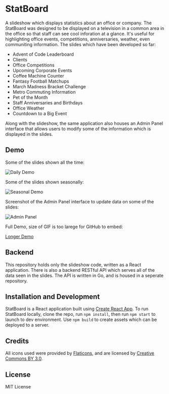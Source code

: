# StatBoard

A slideshow which displays statistics about an office or company. The StatBoard was designed to be displayed on a television in a common area in the office so that staff can see cool inforation at a glance. It's useful for highlighting office events, competitions, anniversaries, weather, even communiting information. The slides which have been developed so far:

- Advent of Code Leaderboard
- Clients
- Office Competitions
- Upcoming Corporate Events
- Coffee Machine Counter
- Fantasy Football Matchups
- March Madness Bracket Challenge
- Metro Commuting Information
- Pet of the Month
- Staff Anniversaries and Birthdays
- Office Weather
- Countdown to a Big Event

Along with the slideshow, the same application also houses an Admin Panel interface that allows users to modify some of the information which is displayed in the slides.

## Demo

Some of the slides shown all the time:

![Daily Demo](https://i.imgur.com/N0rzG0b.gif)

Some of the slides shown seasonally:

![Seasonal Demo](https://i.imgur.com/n02IwZG.gif)

Screenshot of the Admin Panel interface to update data on some of the slides:

![Admin Panel](https://i.imgur.com/4mGVvit.png)

Full Demo, size of GIF is too larege for GitHub to embed:

[Longer Demo](https://i.imgur.com/OzdPFrf.gif)

## Backend

This repository holds only the slideshow code, written as a React application. There is also a backend RESTful API which serves all of the data seen in the slides. The API is written in Go, and is housed in a seperate repository.

## Installation and Development

StatBoard is a React application built using [Create React App](https://github.com/facebook/create-react-app). To run StatBoard locally, clone the repo, run `npm install`, then run `npm start` to launch to dev environment. Use `npm build` to create assets which can be deployed to a server.

## Credits

All icons used were provided by [Flaticons](https://www.flaticon.com), and are licensed by [Creative Commons BY 3.0](http://creativecommons.org/licenses/by/3.0/).

## License

MIT License
